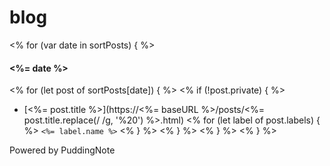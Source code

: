 # blog

<% for (var date in sortPosts) { %>
#### <%= date %>
<% for (let post of sortPosts[date]) { %>
<% if (!post.private) { %>
* [<%= post.title %>](https://<%= baseURL %>/posts/<%= post.title.replace(/ /g, '%20') %>.html) <% for (let label of post.labels) { %> `<%= label.name %>` <% } %>
<% } %>
<% } %>
<% } %>

Powered by PuddingNote


